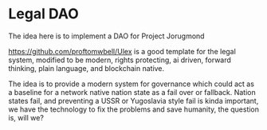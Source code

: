 # Legal DAO

The idea here is to implement a DAO for Project Jorugmond

https://github.com/proftomwbell/Ulex is a good template for the legal system, modified to be modern, rights protecting, ai driven, forward thinking, plain language, and blockchain native.

The idea is to provide a modern system for governance which could act as a baseline for a network native nation state as a fail over or fallback. Nation states fail, and preventing a USSR or Yugoslavia style fail is kinda important, we have the technology to fix the problems and save humanity, the question is, will we?
